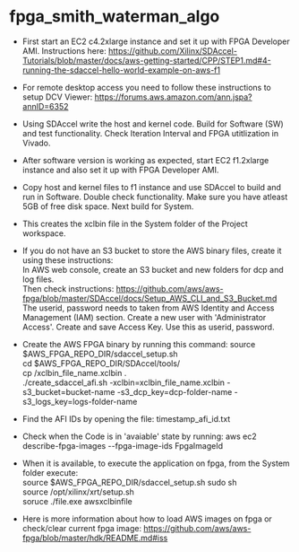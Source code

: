 # fpga_smith_waterman_algo

- First start an EC2 c4.2xlarge instance and set it up with FPGA Developer AMI. Instructions here: https://github.com/Xilinx/SDAccel-Tutorials/blob/master/docs/aws-getting-started/CPP/STEP1.md#4-running-the-sdaccel-hello-world-example-on-aws-f1
- For remote desktop access you need to follow these instructions to setup DCV Viewer: https://forums.aws.amazon.com/ann.jspa?annID=6352
- Using SDAccel write the host and kernel code. Build for Software (SW) and test functionality. Check Iteration Interval and FPGA utitlization in Vivado.
- After software version is working as expected, start EC2 f1.2xlarge instance and also set it up with FPGA Developer AMI.
- Copy host and kernel files to f1 instance and use SDAccel to build and run in Software. Double check functionality. Make sure you have atleast 5GB of free disk space. Next build for System. 
- This creates the xclbin file in the System folder of the Project workspace. 
- If you do not have an S3 bucket to store the AWS binary files, create it using these instructions: <br/>
In AWS web console, create an S3 bucket and new folders for dcp and log files.<br/>
Then check instructions: https://github.com/aws/aws-fpga/blob/master/SDAccel/docs/Setup_AWS_CLI_and_S3_Bucket.md<br/>
The userid, password needs to taken from AWS Identity and Access Management (IAM) section. Create a new user with 'Administrator Access'. Create and save Access Key. Use this as userid, password. <br/>
- Create the AWS FPGA binary by running this command: 
source $AWS_FPGA_REPO_DIR/sdaccel_setup.sh<br/>
cd $AWS_FPGA_REPO_DIR/SDAccel/tools/<br/>
cp <from System directory>/xclbin_file_name.xclbin . <br/>
./create_sdaccel_afi.sh -xclbin=xclbin_file_name.xclbin -s3_bucket=bucket-name -s3_dcp_key=dcp-folder-name -s3_logs_key=logs-folder-name<br/>
- Find the AFI IDs by opening the file: timestamp_afi_id.txt
- Check when the Code is in 'avaiable' state by running: aws ec2 describe-fpga-images --fpga-image-ids FpgaImageId
- When it is available, to execute the application on fpga, from the System folder execute: <br/>
source $AWS_FPGA_REPO_DIR/sdaccel_setup.sh
sudo sh<br/>
source /opt/xilinx/xrt/setup.sh<br/>
  soruce 
./file.exe awsxclbinfile<br/>

- Here is more information about how to load AWS images on fpga or check/clear current fpga image: https://github.com/aws/aws-fpga/blob/master/hdk/README.md#iss
